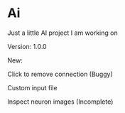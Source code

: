 # Ai
Just a little AI project I am working on

Version: 1.0.0



New:

Click to remove connection (Buggy)

Custom input file

Inspect neuron images (Incomplete)